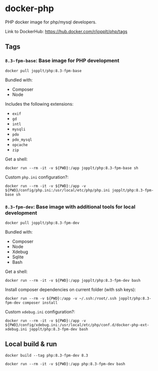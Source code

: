 # docker-php
PHP docker image for php/mysql developers. 

Link to DockerHub: https://hub.docker.com/r/jopplt/php/tags

## Tags
### `8.3-fpm-base`: Base image for PHP development
```
docker pull jopplt/php:8.3-fpm-base
```
Bundled with:
* Composer
* Node

Includes the following extensions:
* `exif`
* `gd`
* `intl`
* `mysqli`
* `pdo`
* `pdo_mysql`
* `opcache`
* `zip`

Get a shell:
```
docker run --rm -it -v ${PWD}:/app jopplt/php:8.3-fpm-base sh
```

Custom `php.ini` configuration?:
```
docker run --rm -it -v ${PWD}:/app -v ${PWD}/config/php.ini:/usr/local/etc/php/php.ini jopplt/php:8.3-fpm-base sh
```

### `8.3-fpm-dev`: Base image with additional tools for local development
```
docker pull jopplt/php:8.3-fpm-dev
```
Bundled with:
* Composer
* Node
* Xdebug
* Sqlite
* Bash

Get a shell:
```
docker run --rm -it -v ${PWD}:/app jopplt/php:8.3-fpm-dev bash
```

Install composer dependencies on current folder (with ssh keys):
```
docker run --rm -v ${PWD}:/app -v ~/.ssh:/root/.ssh jopplt/php:8.3-fpm-dev composer install
```

Custom `xdebug.ini` configuration?:
```
docker run --rm -it -v ${PWD}:/app -v ${PWD}/config/xdebug.ini:/usr/local/etc/php/conf.d/docker-php-ext-xdebug.ini jopplt/php:8.3-fpm-dev bash
```

## Local build & run

```
docker build --tag php:8.3-fpm-dev 8.3
```
```
docker run --rm -it -v ${PWD}:/app php:8.3-fpm-dev bash
```

